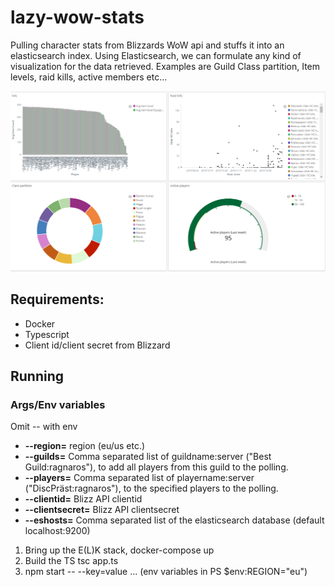 # lazy-wow-stats

Pulling character stats from Blizzards WoW api and stuffs it into an elasticsearch index.
Using Elasticsearch, we can formulate any kind of visualization for the data retrieved. Examples are Guild Class partition, Item levels, raid kills, active members etc...

![alt text](https://github.com/deadl1f7/lazy-wow-stats/blob/master/elk-utils/dashboard_example.PNG)

## Requirements:
- Docker
- Typescript
- Client id/client secret from Blizzard 

## Running 

###	Args/Env variables

Omit -- with env

- **--region=** region (eu/us etc.)
- **--guilds=** Comma separated list of guildname:server ("Best Guild:ragnaros"), to add all players from this guild to the polling.
- **--players=** Comma separated list of playername:server ("DiscPräst:ragnaros"), to the specified players to the polling.
- **--clientid=** Blizz API clientid
- **--clientsecret=** Blizz API clientsecret
- **--eshosts=** Comma separated list of the elasticsearch database (default localhost:9200)

1.  Bring up the E(L)K stack, docker-compose up
2.	Build the TS tsc app.ts
3.	npm start -- --key=value ... (env variables in PS $env:REGION="eu")

